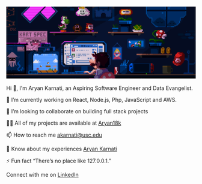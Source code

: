 ![landing-gif](https://github.com/Aryan18k/Aryan18k/blob/main/head-gif.gif)

  Hi 👋, I'm Aryan Karnati, an Aspiring Software Engineer and Data Evangelist.
  
  🔭 I’m currently working on React, Node.js, Php, JavaScript and AWS.
  
  👯 I’m looking to collaborate on building full stack projects
  
  👨‍💻 All of my projects are available at [Aryan18k][1]
  
  📫 How to reach me akarnati@usc.edu
  
  📄 Know about my experiences [Aryan Karnati][3]
  
  ⚡ Fun fact “There’s no place like 127.0.0.1.”
  
  Connect with me on [LinkedIn][2]
  
[1]: https://github.com/Aryan18k?tab=repositories  "Github"

[2]: https://www.linkedin.com/in/aryan-karnati-2a39461aa/ "LinkedIn"

[3]: https://drive.google.com/file/d/1Za2Lf_2-CsfAWQwwbPCoNHjXNbPsDO2r/view?usp=sharing

